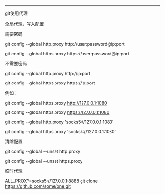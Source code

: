 ---------------------

git使用代理



全局代理，写入配置

需要密码

git config --global http.proxy http://user:password@ip:port

git config --global https.proxy https://user:password@ip:port

不需要密码

git config --global http.proxy http://ip:port

git config --global https.proxy https://ip:port



例如：

git config --global https.proxy http://127.0.0.1:1080

git config --global https.proxy https://127.0.0.1:1080

git config --global http.proxy 'socks5://127.0.0.1:1080' 

git config --global https.proxy 'socks5://127.0.0.1:1080'



清除配置

git config --global --unset http.proxy

git config --global --unset https.proxy

临时代理

ALL_PROXY=socks5://127.0.0.1:8888 git clone https://github.com/some/one.git